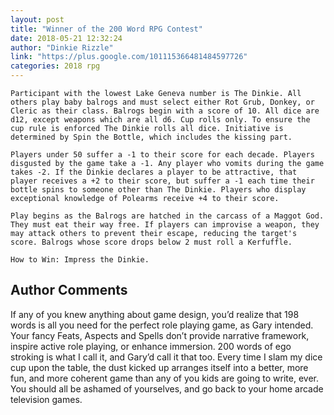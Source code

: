 ```yaml
---
layout: post
title: "Winner of the 200 Word RPG Contest"
date: 2018-05-21 12:32:24
author: "Dinkie Rizzle"
link: "https://plus.google.com/101115366481484597726"
categories: 2018 rpg
---
```

```
Participant with the lowest Lake Geneva number is The Dinkie. All others play baby balrogs and must select either Rot Grub, Donkey, or Cleric as their class. Balrogs begin with a score of 10. All dice are d12, except weapons which are all d6. Cup rolls only. To ensure the cup rule is enforced The Dinkie rolls all dice. Initiative is determined by Spin the Bottle, which includes the kissing part.

Players under 50 suffer a -1 to their score for each decade. Players disgusted by the game take a -1. Any player who vomits during the game takes -2. If the Dinkie declares a player to be attractive, that player receives a +2 to their score, but suffer a -1 each time their bottle spins to someone other than The Dinkie. Players who display exceptional knowledge of Polearms receive +4 to their score.

Play begins as the Balrogs are hatched in the carcass of a Maggot God. They must eat their way free. If players can improvise a weapon, they may attack others to prevent their escape, reducing the target's score. Balrogs whose score drops below 2 must roll a Kerfuffle.

How to Win: Impress the Dinkie.
```
## Author Comments 

If any of you knew anything about game design, you’d realize that 198 words is all you need for the perfect role playing game, as Gary intended. Your fancy Feats, Aspects and Spells don’t provide narrative framework, inspire active role playing, or enhance immersion. 200 words of ego stroking is what I call it, and Gary’d call it that too. Every time I slam my dice cup upon the table, the dust kicked up arranges itself into a better, more fun, and more coherent game than any of you kids are going to write, ever. You should all be ashamed of yourselves, and go back to your home arcade television games.
